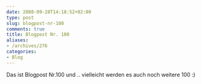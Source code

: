 ```yaml
---
date: 2008-09-28T14:18:52+02:00
type: post
slug: blogpost-nr-100
comments: true
title: Blogpost Nr. 100
aliases:
- /archives/276
categories:
- Blog
---
```


Das ist Blogpost Nr.100 und .. vielleicht werden es auch noch weitere 100 :)
